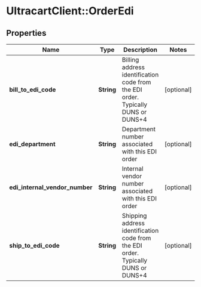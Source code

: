 # UltracartClient::OrderEdi

## Properties
Name | Type | Description | Notes
------------ | ------------- | ------------- | -------------
**bill_to_edi_code** | **String** | Billing address identification code from the EDI order.  Typically DUNS or DUNS+4 | [optional] 
**edi_department** | **String** | Department number associated with this EDI order | [optional] 
**edi_internal_vendor_number** | **String** | Internal vendor number associated with this EDI order | [optional] 
**ship_to_edi_code** | **String** | Shipping address identification code from the EDI order.  Typically DUNS or DUNS+4 | [optional] 


